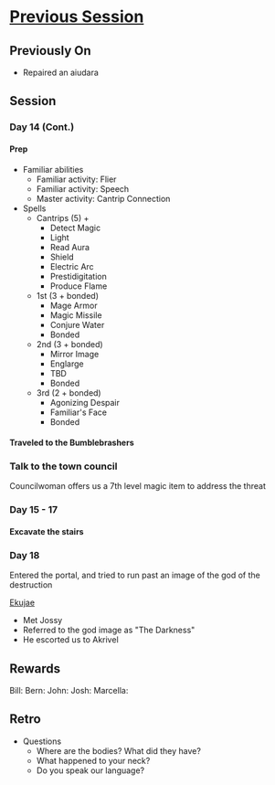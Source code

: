 # [Previous Session](./2020-10-07.md)

## Previously On

- Repaired an aiudara

## Session

### Day 14 (Cont.)

#### Prep

- Familiar abilities
  - Familiar activity: Flier
  - Familiar activity: Speech
  - Master activity: Cantrip Connection
- Spells
  - Cantrips (5) +
    - Detect Magic
    - Light
    - Read Aura
    - Shield
    - Electric Arc
    - Prestidigitation
    - Produce Flame
  - 1st (3 + bonded)
    - Mage Armor
    - Magic Missile
    - Conjure Water
    - Bonded
  - 2nd (3 + bonded)
    - Mirror Image
    - Englarge
    - TBD
    - Bonded
  - 3rd (2 + bonded)
    - Agonizing Despair
    - Familiar's Face
    - Bonded

#### Traveled to the Bumblebrashers

### Talk to the town council

Councilwoman offers us a 7th level magic item to address the threat

### Day 15 - 17

#### Excavate the stairs

### Day 18

Entered the portal, and tried to run past an image of the god of the destruction

[Ekujae](https://pathfinderwiki.com/wiki/Ekujae)

- Met Jossy
- Referred to the god image as "The Darkness"
- He escorted us to Akrivel

## Rewards

Bill:
Bern:
John:
Josh:
Marcella:

## Retro

- Questions
  - Where are the bodies? What did they have?
  - What happened to your neck?
  - Do you speak our language?
